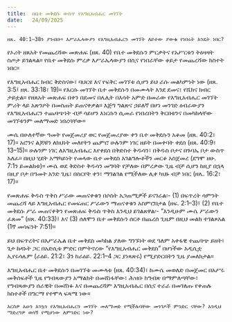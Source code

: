 ```yaml
---
title:  በቤተ መቅደሱ ውስጥ የእግዚአብሔር መገኘት
date:   24/09/2025
---
```

`ዘጸ. 40:1–38ን ያንብቡ። እሥራኤላውያን የእግዚአብሔርን መገኘት ለይተው ያውቁ የነበሩት እንዴት ነበር?`


የኦሪት ዘጸአት የመጨረሻው መጽሐፍ (ዘጸ. 40) የቤተ መቅደሱን ምርቃትና የአሥርቱን ትዕዛዛት ስጦታ ይገልጻል። የቤተ መቅደሱ ምረቃ እሥራኤላውያን በሲና የነበራቸው ቆይታ የመጨረሻው ክስተት ነበር።

የእግዚአብሔር ክብር ቅድስናው፣ ባህርዩ እና የፍቅር መገኘቱ ሲሆን ይህ ራሱ መልካምነት ነው (ዘጸ. 3:5፤ ዘጸ. 33:18፣ 19)። የእርሱ መገኘት ቤተ መቅደሱን በመሙላት እንደ ደመና፣ የሼክና ክብር ታይቷል። የዘጸአት መጽሐፍ በቀን በደመና በሌሊት በእሳት አምድ በመራው የእግዚአብሔር መገኘት ምሪት ላይ አጽንዖት በመስጠት ይጠናቀቃል። እጅግ ግልጽና ኃይለኛ በሆነ መንገድ ዕብራውያን የእግዚአብሔርን ተጨባጭነት ብቻ ሳይሆን እነርሱን ሲመራ የነበረበትን ቅርበቱንና በመካከላቸው መገኘቱንም መለማመድ ነበረባቸው።

ሙሴ በሁለተኛው ዓመት የመጀመሪያ ወር የመጀመሪያው ቀን ቤተ መቅደሱን አቆመ (ዘጸ. 40:2፣ 17)። አሮንና ልጆቹን ለክህነት መለየትን ጨምሮ ሁሉንም ነገር ዘይት በመቀባት ቀደሰ (ዘጸ. 40:9፣ 13–15)። ሁሉንም ነገር ለእግዚአብሔር እየቀደሰ በቅድስተ ቅዱሳን፣ በቅዱስ ቦታና በጉባኤ ቦታ ውስጥ አለፈ። በዚህ ሂደት አማካይነት የመላው ቤተ መቅደስ አገልግሎቶችን መርቆ አስጀመረ (ደግሞ ዘሁ. 7:1ን ይመልከቱ)። ሙሴ ወደ ቅድስተ ቅዱሳን መግባት የቻለው በምረቃው ጊዜ ብቻ ሲሆን ከዚያ በኋላ በዚያ ቦታ በዓመት አንድ ጊዜ፣ በስርየት ቀን፣ ማገልገል የሚችለው ሊቀ ካህኑ ብቻ ነበር (ዘሌ. 16:2፣ 17)።

የመጽሐፍ ቅዱስ ጥቅስ ሥራው መጠናቀቁን በሶስት አጋጠሚዎች ይናገራል፡- (1) በፍጥረት ሳምንት መጨረሻ ላይ እግዚአብሔር የመፍጠር ሥራውን ማጠናቀቁን አስምሮበታል (ዘፍ. 2:1–3)፤ (2) የቤተ መቅደሱ ሥራ መጠናቀቅን የመጽሐፍ ቅዱስ ጥቅስ እንዲህ ይገልጸዋል፡- “እንዲሁም ሙሴ ሥራውን ፈጸመ” (ዘጸ. 40:33)፤ እና (3) ሰለሞን ቤተ መቅደሱን ሰርቶ በጨረሰ ጊዜም በዚህ መልክ ተገልጾአል (1ኛ መሳፍንት 7:51)።

ይህ በፍጥረትና በእሥራኤል ቤተ መቅደስ መካከል ያለው ግንኙነት ወደ ዓለም አቀፋዊ ተጨባጭ ይዘት፣ ጌታ ከዳኑት ጋር በአድሲቱ ምድር በምትኖረው “የእግዚአብሔር መቅደስ” በሆነችው አዲሲቷ ኢየሩሳሌም (ራዕይ. 21:2፣ 3ን ከራዕይ. 22:1–4 ጋር ያነጻጽሩ) የሚያድርበትን ጊዜ ያመለክታል።

እግዚአብሔር ቤተ መቅደሱን በመገኘቱ መሙላቱ (ዘጸ. 40:34)፣ ከሙሴ መወለድ በመጀመር በአሥሩ መቅሰፍቶች ጊዜ የግብጻውያን አማልክት በመሸነፋቸው፣ ሕዝቡ ከግብጽ በማምለጣቸው፣ የግብጻውያን ሰራዊት በመሸነፉ እና በመጨረሻም እግዚአብሔር በሲና ተራራ በመገለጡ የቀጠሉ ክስተቶች በግርማ የተሞላ ፍጻሜ ነው።

`እርስዎ አሁን እንኳን የእግዚአብሔርን መገኘት መለማመድ የሚችሉባቸው መንገዶች ምንድር ናቸው? እንዲህ ማድረግዎ ወሳኝ የሚሆነው ለምንድር ነው?`